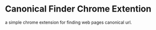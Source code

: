 # Canonical Finder Chrome Extention

a simple chrome extension for finding web pages canonical url.
